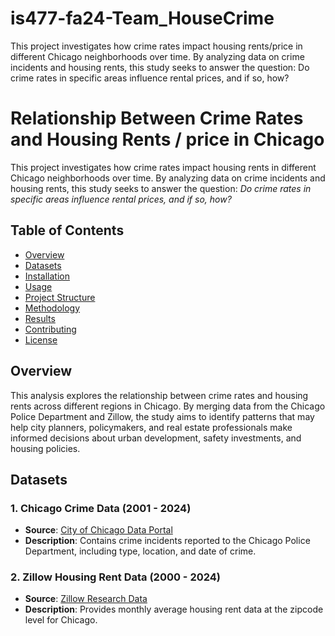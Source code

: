# is477-fa24-Team_HouseCrime
This project investigates how crime rates impact housing rents/price in different Chicago neighborhoods over time. By analyzing data on crime incidents and housing rents, this study seeks to answer the question: Do crime rates in specific areas influence rental prices, and if so, how?

# Relationship Between Crime Rates and Housing Rents / price in Chicago

This project investigates how crime rates impact housing rents in different Chicago neighborhoods over time. By analyzing data on crime incidents and housing rents, this study seeks to answer the question: _Do crime rates in specific areas influence rental prices, and if so, how?_

## Table of Contents

- [Overview](#overview)
- [Datasets](#datasets)
- [Installation](#installation)
- [Usage](#usage)
- [Project Structure](#project-structure)
- [Methodology](#methodology)
- [Results](#results)
- [Contributing](#contributing)
- [License](#license)

## Overview

This analysis explores the relationship between crime rates and housing rents across different regions in Chicago. By merging data from the Chicago Police Department and Zillow, the study aims to identify patterns that may help city planners, policymakers, and real estate professionals make informed decisions about urban development, safety investments, and housing policies.

## Datasets

### 1. Chicago Crime Data (2001 - 2024)
- **Source**: [City of Chicago Data Portal](https://data.cityofchicago.org/Public-Safety/Crimes-2001-to-Present/ijzp-q8t2)
- **Description**: Contains crime incidents reported to the Chicago Police Department, including type, location, and date of crime.
  
### 2. Zillow Housing Rent Data (2000 - 2024)
- **Source**: [Zillow Research Data](https://www.zillow.com/research/data/)
- **Description**: Provides monthly average housing rent data at the zipcode level for Chicago.


